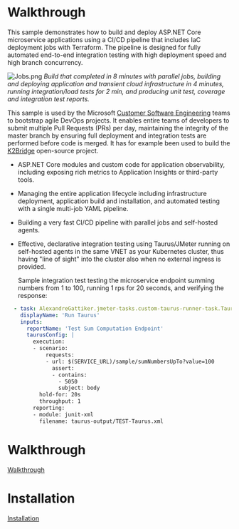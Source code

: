 
# Walkthrough
This sample demonstrates how to build and deploy ASP.NET Core microservice applications using a CI/CD pipeline that includes IaC deployment jobs with Terraform. The pipeline is designed for fully automated end-to-end integration testing with
high deployment speed and high branch concurrency.

![Jobs.png](images/Jobs.png)
*Build that completed in 8 minutes with parallel jobs, building and deploying application and transient cloud infrastructure in 4 minutes, running integration/load tests for 2 min, and producing unit test, coverage and integration test reports.*

This sample is used by the Microsoft [Customer Software Engineering](https://microsoft.github.io/code-with-engineering-playbook/CSE.html) teams to bootstrap agile DevOps projects. It enables entire teams of developers to submit multiple Pull Requests (PRs)
per day, maintaining the integrity of the master branch by ensuring full deployment and integration tests are performed
before code is merged. It has for example been used to build the [K2Bridge](https://github.com/microsoft/K2Bridge) open-source project.

- ASP.NET Core modules and custom code for application observability, including exposing rich metrics to Application Insights or third-party tools.
- Managing the entire application lifecycle including infrastructure deployment, application build and installation, and automated testing with a single multi-job YAML pipeline.
- Building a very fast CI/CD pipeline with parallel jobs and self-hosted agents.
- Effective, declarative integration testing using Taurus/JMeter running on self-hosted agents in the same VNET as your Kubernetes cluster, thus having "line of sight" into the cluster also when no external ingress is provided.

  Sample integration test testing the microservice endpoint summing numbers from 1 to 100, running 1 rps for 20 seconds,
  and verifying the response:

```yaml
  - task: AlexandreGattiker.jmeter-tasks.custom-taurus-runner-task.TaurusRunner@0
    displayName: 'Run Taurus'
    inputs:
      reportName: 'Test Sum Computation Endpoint'
      taurusConfig: |
        execution:
        - scenario:
            requests:
            - url: $(SERVICE_URL)/sample/sumNumbersUpTo?value=100
              assert:
              - contains:
                - 5050
                subject: body
          hold-for: 20s
          throughput: 1
        reporting:
        - module: junit-xml
          filename: taurus-output/TEST-Taurus.xml
```

# Walkthrough

[Walkthrough](docs/walkthrough.md)

# Installation

[Installation](docs/installation.md)
